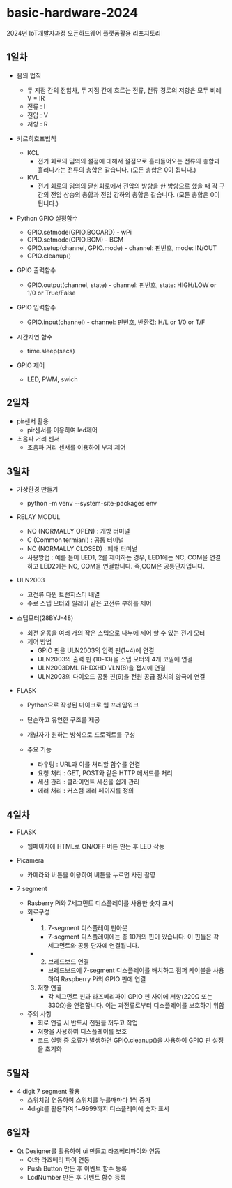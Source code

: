# basic-hardware-2024
2024년 IoT개발자과정 오픈하드웨어 플랫폼활용 리포지토리

## 1일차
- 옴의 법칙
    - 두 지점 간의 전압차, 두 지점 간에 흐르는 전류, 전류 경로의 저항은 모두 비례 V = IR
    - 전류 : I
    - 전압 : V
    - 저항 : R
- 키르히호프법칙
    - KCL
        - 전기 회로의 임의의 절점에 대해서 절점으로 흘러들어오는 전류의 총합과 흘러나가는 전류의 총합은 같습니다. (모든 총합은 0이 됩니다.)
    - KVL
        - 전기 회로의 임의의 닫힌회로에서 전압의 방향을 한 방향으로 했을 때 각 구간의 전압 상승의 총합과 전압 강하의 총합은 같습니다. (모든 총합은 0이 됩니다.)

- Python GPIO 설정함수
    - GPIO.setmode(GPIO.BOOARD) - wPi
    - GPIO.setmode(GPIO.BCM) - BCM
    - GPIO.setup(channel, GPIO.mode) - channel: 핀번호, mode: IN/OUT
    - GPIO.cleanup()
- GPIO 출력함수
    - GPIO.output(channel, state) - channel: 핀번호, state: HIGH/LOW or 1/0 or True/False
- GPIO 입력함수
    - GPIO.input(channel) - channel: 핀번호, 반환값: H/L or 1/0 or T/F
- 시간지연 함수
    - time.sleep(secs)
- GPIO 제어
    - LED, PWM, swich

## 2일차
- pir센서 활용
    - pir센서를 이용하여 led제어
- 초음파 거리 센서
    - 초음파 거리 센서를 이용하여 부저 제어

## 3일차
- 가상환경 만들기
    - python -m venv --system-site-packages env

- RELAY MODUL
    - NO (NORMALLY OPEN) : 개방 터미널
    - C (Common termianl) : 공통 터미널
    - NC (NORMALLY CLOSED) : 폐쇄 터미널
    - 사용방법 : 예를 들어 LED1, 2를 제어하는 경우, LED1에는 NC, COM을 연결하고 LED2에는 NO, COM을 연결합니다. 즉,COM은 공통단자입니다.

- ULN2003
    - 고전류 다윈 트랜지스터 배열
    - 주로 스텝 모터와 릴레이 같은 고전류 부하를 제어

- 스텝모터(28BYJ-48)
    - 회전 운동을 여러 개의 작은 스텝으로 나누에 제어 할 수 있는 전기 모터
    - 제어 방법
        - GPIO 핀을 ULN2003의 입력 핀(1~4)에 연결
        - ULN2003의 출력 핀 (10-13)을 스텝 모터의 4개 코일에 연결
        - ULN2003DML RHDXHD VLN(8)을 접지에 연결
        - ULN2003의 다이오드 공통 핀(9)을 전원 공급 장치의 양극에 연결

- FLASK
    - Python으로 작성된 마이크로 웹 프레임워크
    - 단순하고 유연한 구조를 제공
    - 개발자가 원하는 방식으로 프로젝트를 구성

    - 주요 기능
        - 라우팅 : URL과 이를 처리할 함수를 연결
        - 요청 처리 : GET, POST와 같은 HTTP 메서드를 처리
        - 세션 관리 : 클라이언트 세션을 쉽게 관리
        - 에러 처리 : 커스텀 에러 페이지를 정의

## 4일차
- FLASK
    - 웹페이지에 HTML로 ON/OFF 버튼 만든 후 LED 작동

- Picamera
    - 카메라와 버튼을 이용하여 버튼을 누르면 사진 촬영

- 7 segment
    - Rasberry Pi와 7세그먼트 디스플레이를 사용한 숫자 표시
    - 회로구성
        - 1. 7-segment 디스플레이 핀아웃
            - 7-segment 디스플레이에는 총 10개의 핀이 있습니다. 이 핀들은 각 세그먼트와 공통 단자에 연결됩니다.
        - 2. 브레드보드 연결
            - 브레드보드에 7-segment 디스플레이를 배치하고 점퍼 케이블을 사용하여 Raspberry Pi의 GPIO 핀에 연결
        3. 저항 연결
            - 각 세그먼트 핀과 라즈베리파이 GPIO 핀 사이에 저항(220Ω 또는 330Ω)을 연결합니다. 이는 과전류로부터 디스플레이를 보호하기 위함
    - 주의 사항
        - 회로 연결 시 반드시 전원을 꺼두고 작업
        - 저항을 사용하여 디스플레이를 보호
        - 코드 실행 중 오류가 발생하면 GPIO.cleanup()을 사용하여 GPIO 핀 설정을 초기화

## 5일차
- 4 digit 7 segment 활용
    - 스위치랑 연동하여 스위치를 누를때마다 1씩 증가
    - 4digit를 활용하여 1~9999까지 디스플레이에 숫자 표시

## 6일차
- Qt Designer를 활용하여 ui 만들고 라즈베리파이와 연동
    - Qt와 라즈베리 파이 연동
    - Push Button 만든 후 이벤트 함수 등록
    - LcdNumber 만든 후 이벤트 함수 등록